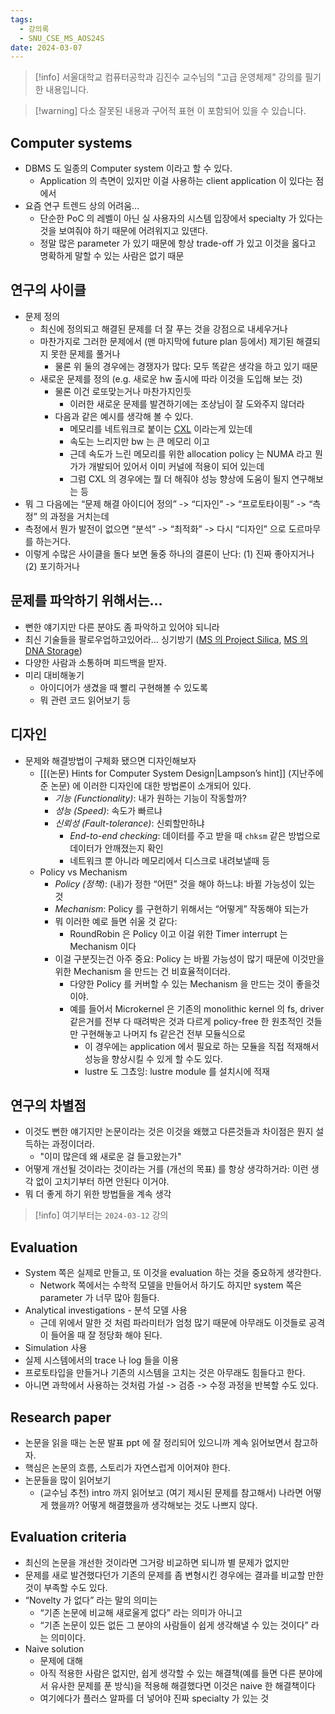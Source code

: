 ```yaml
---
tags:
  - 강의록
  - SNU_CSE_MS_AOS24S
date: 2024-03-07
---
```

> [!info] 서울대학교 컴퓨터공학과 김진수 교수님의 "고급 운영체제" 강의를 필기한 내용입니다.

> [!warning] 다소 잘못된 내용과 구어적 표현 이 포함되어 있을 수 있습니다.

## Computer systems

- DBMS 도 일종의 Computer system 이라고 할 수 있다.
	- Application 의 측면이 있지만 이걸 사용하는 client application 이 있다는 점에서
- 요즘 연구 트렌드 상의 어려움…
	- 단순한 PoC 의 레벨이 아닌 실 사용자의 시스템 입장에서 specialty 가 있다는 것을 보여줘야 하기 때문에 어려워지고 있댄다.
	- 정말 많은 parameter 가 있기 때문에 항상 trade-off 가 있고 이것을 옳다고 명확하게 말할 수 있는 사람은 없기 때문

## 연구의 사이클

- 문제 정의
	- 최신에 정의되고 해결된 문제를 더 잘 푸는 것을 강점으로 내세우거나
	- 마찬가지로 그러한 문제에서 (맨 마지막에 future plan 등에서) 제기된 해결되지 못한 문제를 풀거나
		- 물론 위 둘의 경우에는 경쟁자가 많다: 모두 똑같은 생각을 하고 있기 때문
	- 새로운 문제를 정의 (e.g. 새로운 hw 출시에 따라 이것을 도입해 보는 것)
		- 물론 이건 로또맞는거나 마찬가지인듯
			- 이러한 새로운 문제를 발견하기에는 조상님이 잘 도와주지 않더라
		- 다음과 같은 예시를 생각해 볼 수 있다.
			- 메모리를 네트워크로 붙이는 [CXL](https://news.samsungsemiconductor.com/kr/ai-%EC%8B%9C%EB%8C%80%EB%A5%BC-%EC%9D%B4%EB%81%8C-%EC%B0%A8%EC%84%B8%EB%8C%80-d%EB%9E%A8-cxl-%EB%A9%94%EB%AA%A8%EB%A6%AC%EC%9D%98-%EB%AA%A8%EB%93%A0-%EA%B2%83/) 이라는게 있는데
			- 속도는 느리지만 bw 는 큰 메모리 이고
			- 근데 속도가 느린 메모리를 위한 allocation policy 는 NUMA 라고 뭔가가 개발되어 있어서 이미 커널에 적용이 되어 있는데
			- 그럼 CXL 의 경우에는 뭘 더 해줘야 성능 향상에 도움이 될지 연구해보는 등
- 뭐 그 다음에는 “문제 해결 아이디어 정의” -> “디자인” -> “프로토타이핑” -> “측정” 의 과정을 거치는데
- 측정에서 뭔가 발전이 없으면 “분석” -> “최적화” -> 다시 “디자인” 으로 도르마무를 하는거다.
- 이렇게 수많은 사이클을 돌다 보면 둘중 하나의 결론이 난다: (1) 진짜 좋아지거나 (2) 포기하거나

## 문제를 파악하기 위해서는…

- 뻔한 얘기지만 다른 분야도 좀 파악하고 있어야 되니라
- 최신 기술들을 팔로우업하고있어라… 싱기방기 ([MS 의 Project Silica](https://www.microsoft.com/en-us/research/project/project-silica/), [MS 의 DNA Storage](https://www.microsoft.com/en-us/research/project/dna-storage/))
- 다양한 사람과 소통하며 피드백을 받자.
- 미리 대비해놓기
	- 아이디어가 생겼을 때 빨리 구현해볼 수 있도록
	- 뭐 관련 코드 읽어보기 등

## 디자인

- 문제와 해결방법이 구체화 됐으면 디자인해보자
	- [[(논문) Hints for Computer System Design|Lampson’s hint]] (지난주에 준 논문) 에 이러한 디자인에 대한 방법론이 소개되어 있다.
		- *기능 (Functionality)*: 내가 원하는 기능이 작동할까?
		- *성능 (Speed)*: 속도가 빠르냐
		- *신뢰성 (Fault-tolerance)*: 신뢰할만하냐
			- *End-to-end checking*: 데이터를 주고 받을 때 `chksm` 같은 방법으로 데이터가 안깨졌는지 확인
			- 네트워크 뿐 아니라 메모리에서 디스크로 내려보낼때 등
	- Policy vs Mechanism
		- *Policy (정책)*: (내)가 정한 “어떤” 것을 해야 하느냐: 바뀔 가능성이 있는 것
		- *Mechanism*: Policy 를 구현하기 위해서는 “어떻게” 작동해야 되는가
		- 뭐 이러한 예로 들면 쉬울 것 같다:
			- RoundRobin 은 Policy 이고 이걸 위한 Timer interrupt 는 Mechanism 이다
		- 이걸 구분짓는건 아주 중요: Policy 는 바뀔 가능성이 많기 때문에 이것만을 위한 Mechanism 을 만드는 건 비효율적이더라.
			- 다양한 Policy 를 커버할 수 있는 Mechanism 을 만드는 것이 좋을것이야.
			- 예를 들어서 Microkernel 은 기존의 monolithic kernel 의 fs, driver 같은거를 전부 다 때려박은 것과 다르게 policy-free 한 원초적인 것들만 구현해놓고 나머지 fs 같은건 전부 모듈식으로
				- 이 경우에는 application 에서 필요로 하는 모듈을 직접 적재해서 성능을 향상시킬 수 있게 할 수도 있다.
				- lustre 도 그쵸잉: lustre module 를 설치시에 적재

## 연구의 차별점

- 이것도 뻔한 얘기지만 논문이라는 것은 이것을 왜했고 다른것들과 차이점은 뭔지 설득하는 과정이더라.
	- "이미 많은데 왜 새로운 걸 들고왔는가"
- 어떻게 개선될 것이라는 것이라는 거를 (개선의 목표) 를 항상 생각하거라: 이런 생각 없이 고치기부터 하면 안된다 이거야.
- 뭐 더 좋게 하기 위한 방법들을 계속 생각

> [!info] 여기부터는 `2024-03-12` 강의

## Evaluation

- System 쪽은 실제로 만들고, 또 이것을 evaluation 하는 것을 중요하게 생각한다.
	- Network 쪽에서는 수학적 모델을 만들어서 하기도 하지만 system 쪽은 parameter 가 너무 많아 힘들다.
- Analytical investigations - 분석 모델 사용
	- 근데 위에서 말한 것 처럼 파라미터가 엄청 많기 때문에 아무래도 이것들로 공격이 들어올 때 잘 정당화 해야 된다.
- Simulation 사용
- 실제 시스템에서의 trace 나 log 들을 이용
- 프로토타입을 만들거나 기존의 시스템을 고치는 것은 아무래도 힘들다고 한다.
- 아니면 과학에서 사용하는 것처럼 가설 -> 검증 -> 수정 과정을 반복할 수도 있다.

## Research paper

- 논문을 읽을 때는 논문 발표 ppt 에 잘 정리되어 있으니까 계속 읽어보면서 참고하자.
- 핵심은 논문의 흐름, 스토리가 자연스럽게 이어져야 한다.
- 논문들을 많이 읽어보기
	- (교수님 추천) intro 까지 읽어보고 (여기 제시된 문제를 참고해서) 나라면 어떻게 했을까? 어떻게 해결했을까 생각해보는 것도 나쁘지 않다.

## Evaluation criteria

- 최신의 논문을 개선한 것이라면 그거랑 비교하면 되니까 별 문제가 없지만
- 문제를 새로 발견했다던가 기존의 문제를 좀 변형시킨 경우에는 결과를 비교할 만한 것이 부족할 수도 있다.
- “Novelty 가 없다” 라는 말의 의미는
	- “기존 논문에 비교해 새로울게 없다” 라는 의미가 아니고
	- “기존 논문이 있든 없든 그 분야의 사람들이 쉽게 생각해낼 수 있는 것이다” 라는 의미이다.
- Naive solution
	- 문제에 대해
	- 아직 적용한 사람은 없지만, 쉽게 생각할 수 있는 해결책(예를 들면 다른 분야에서 유사한 문제를 푼 방식)을 적용해 해결했다면 이것은 naive 한 해결책이다
	- 여기에다가 플러스 알파를 더 넣어야 진짜 specialty 가 있는 것